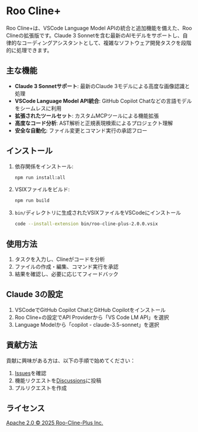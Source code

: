 # Roo Cline+

Roo Cline+は、VSCode Language Model APIの統合と追加機能を備えた、Roo Clineの拡張版です。Claude 3 Sonnetを含む最新のAIモデルをサポートし、自律的なコーディングアシスタントとして、複雑なソフトウェア開発タスクを段階的に処理できます。

## 主な機能

- **Claude 3 Sonnetサポート**: 最新のClaude 3モデルによる高度な画像認識と処理
- **VSCode Language Model API統合**: GitHub Copilot Chatなどの言語モデルをシームレスに利用
- **拡張されたツールセット**: カスタムMCPツールによる機能拡張
- **高度なコード分析**: AST解析と正規表現検索によるプロジェクト理解
- **安全な自動化**: ファイル変更とコマンド実行の承認フロー

## インストール

1. 依存関係をインストール:

    ```bash
    npm run install:all
    ```

2. VSIXファイルをビルド:

    ```bash
    npm run build
    ```

3. `bin/`ディレクトリに生成されたVSIXファイルをVSCodeにインストール

    ```bash
    code --install-extension bin/roo-cline-plus-2.0.0.vsix
    ```

## 使用方法

1. タスクを入力し、Clineがコードを分析
2. ファイルの作成・編集、コマンド実行を承認
3. 結果を確認し、必要に応じてフィードバック

## Claude 3の設定

1. VSCodeでGitHub Copilot ChatとGitHub Copilotをインストール
2. Roo Cline+の設定でAPI Providerから「VS Code LM API」を選択
3. Language Modelから「copilot - claude-3.5-sonnet」を選択

## 貢献方法

貢献に興味がある方は、以下の手順で始めてください：

1. [Issues](https://github.com/RooVetGit/Roo-Cline-Plus/issues)を確認
2. 機能リクエストを[Discussions](https://github.com/RooVetGit/Roo-Cline-Plus/discussions)に投稿
3. プルリクエストを作成

## ライセンス

[Apache 2.0 © 2025 Roo-Cline-Plus Inc.](./LICENSE)
